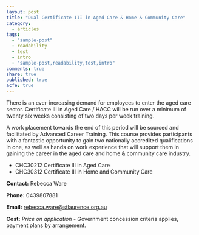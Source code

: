 ```yaml
---
layout: post
title: "Dual Certificate III in Aged Care & Home & Community Care"
category: 
  - articles
tags: 
  - "sample-post"
  - readability
  - test
  - intro
  - "sample-post,readability,test,intro"
comments: true
share: true
published: true
acfe: true
---
```


There is an ever-increasing demand for employees to enter the aged care sector. Certificate III in Aged Care / HACC will be run over a minimum of twenty six weeks consisting of two days per week training.

A work placement towards the end of this period will be sourced and facilitated by Advanced Career Training. This course provides participants with a fantastic opportunity to gain two nationally accredited qualifications in one, as well as hands on work experience that will support them in gaining the career in the aged
care and home & community care industry.

* CHC30212 Certificate III in Aged Care
* CHC30312 Certificate III in Home and Community Care

**Contact:** Rebecca Ware

**Phone:** 0439807881

**Email:** [rebecca.ware@stlaurence.org.au](mailto:rebecca.ware@stlaurence.org.au)

**Cost:** *Price on application* - Government concession criteria applies, payment plans by arrangement.